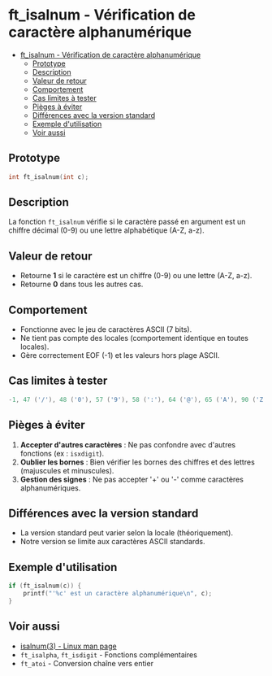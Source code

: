 # ft_isalnum - Vérification de caractère alphanumérique

- [ft\_isalnum - Vérification de caractère alphanumérique](#ft_isalnum---vérification-de-caractère-alphanumérique)
	- [Prototype](#prototype)
	- [Description](#description)
	- [Valeur de retour](#valeur-de-retour)
	- [Comportement](#comportement)
	- [Cas limites à tester](#cas-limites-à-tester)
	- [Pièges à éviter](#pièges-à-éviter)
	- [Différences avec la version standard](#différences-avec-la-version-standard)
	- [Exemple d'utilisation](#exemple-dutilisation)
	- [Voir aussi](#voir-aussi)

## Prototype

```c
int ft_isalnum(int c);
```

## Description

La fonction `ft_isalnum` vérifie si le caractère passé en argument est un chiffre décimal (0-9) ou une lettre alphabétique (A-Z, a-z).

## Valeur de retour

  - Retourne **1** si le caractère est un chiffre (0-9) ou une lettre (A-Z, a-z).
  - Retourne **0** dans tous les autres cas.

## Comportement

  - Fonctionne avec le jeu de caractères ASCII (7 bits).
  - Ne tient pas compte des locales (comportement identique en toutes locales).
  - Gère correctement EOF (-1) et les valeurs hors plage ASCII.

## Cas limites à tester

```c
-1, 47 ('/'), 48 ('0'), 57 ('9'), 58 (':'), 64 ('@'), 65 ('A'), 90 ('Z'), 91 ('['), 96 ('`'), 97 ('a'), 122 ('z'), 123 ('{'), 127, 128, 255, 256
```

## Pièges à éviter

1.  **Accepter d'autres caractères** : Ne pas confondre avec d'autres fonctions (ex : `isxdigit`).
2.  **Oublier les bornes** : Bien vérifier les bornes des chiffres et des lettres (majuscules et minuscules).
3.  **Gestion des signes** : Ne pas accepter '+' ou '-' comme caractères alphanumériques.

## Différences avec la version standard

  - La version standard peut varier selon la locale (théoriquement).
  - Notre version se limite aux caractères ASCII standards.

## Exemple d'utilisation

```c
if (ft_isalnum(c)) {
    printf("'%c' est un caractère alphanumérique\n", c);
}
```

## Voir aussi

  - [isalnum(3) - Linux man page](https://www.google.com/search?q=https://man7.org/linux/man-pages/man3/isalnum.3.html)
  - `ft_isalpha`, `ft_isdigit` - Fonctions complémentaires
  - `ft_atoi` - Conversion chaîne vers entier

